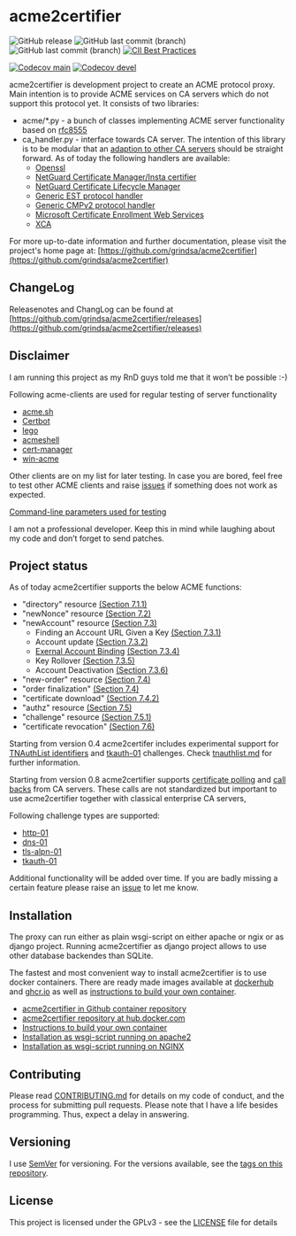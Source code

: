 <!-- markdownlint-disable  MD013 -->
# acme2certifier

![GitHub release](https://img.shields.io/github/release/grindsa/acme2certifier.svg)
![GitHub last commit (branch)](https://img.shields.io/github/last-commit/grindsa/acme2certifier/master.svg?label=last%20commit%20into%20master)
![GitHub last commit (branch)](https://img.shields.io/github/last-commit/grindsa/acme2certifier/devel.svg?label=last%20commit%20into%20devel)
[![CII Best Practices](https://bestpractices.coreinfrastructure.org/projects/2581/badge)](https://bestpractices.coreinfrastructure.org/projects/2581)

[![Codecov main](https://img.shields.io/codecov/c/gh/grindsa/acme2certifier/branch/master?label=test%20coverage%20master)](https://app.codecov.io/gh/grindsa/acme2certifier/branch/master)
[![Codecov devel](https://img.shields.io/codecov/c/gh/grindsa/acme2certifier/branch/devel?label=test%20coverage%20devel)](https://app.codecov.io/gh/grindsa/acme2certifier/branch/devel)


acme2certifier is development project to create an ACME protocol proxy. Main
intention is to provide ACME services on CA servers which do not support this
protocol yet. It consists of two libraries:

- acme/*.py - a bunch of classes implementing ACME server functionality based
on [rfc8555](https://tools.ietf.org/html/rfc8555)
- ca_handler.py - interface towards CA server. The intention of this library
is to be modular that an [adaption to other CA servers](docs/ca_handler.md)
should be straight forward. As of today the following handlers are available:
  - [Openssl](docs/openssl.md)
  - [NetGuard Certificate Manager/Insta certifier](docs/certifier.md)
  - [NetGuard Certificate Lifecycle Manager](docs/nclm.md)
  - [Generic EST protocol handler](docs/est.md)
  - [Generic CMPv2 protocol handler](docs/cmp.md)
  - [Microsoft Certificate Enrollment Web Services](docs/mscertsrv.md)
  - [XCA](docs/xca.md)

For more up-to-date information and further documentation, please visit the
project's home page at: [https://github.com/grindsa/acme2certifier](https://github.com/grindsa/acme2certifier)

## ChangeLog

Releasenotes and ChangLog can be found at [https://github.com/grindsa/acme2certifier/releases](https://github.com/grindsa/acme2certifier/releases)

## Disclaimer

I am running this project as my RnD guys told me that it won’t be possible :-)

Following acme-clients are used for regular testing of server functionality

- [acme.sh](https://github.com/Neilpang/acme.sh)
- [Certbot](https://certbot.eff.org/)
- [lego](https://github.com/go-acme/lego)
- [acmeshell](https://github.com/cpu/acmeshell/)
- [cert-manager](docs/cert-mgr.md)
- [win-acme](https://www.win-acme.com/)

Other clients are on my list for later testing. In case you are bored, feel
free to test other ACME clients and raise [issues](https://github.com/grindsa/acme2certifier/issues/new)
if something does not work as expected.

[Command-line parameters used for testing](docs/acme-clients.md)

I am not a professional developer. Keep this in mind while laughing about my
code and don’t forget to send patches.

## Project status

As of today acme2certifier supports the below ACME functions:

- "directory" resource [(Section 7.1.1)](https://tools.ietf.org/html/rfc8555#section-7.1.1)
- "newNonce" resource  [(Section 7.2)](https://tools.ietf.org/html/rfc8555#section-7.2)
- "newAccount" resource [(Section 7.3)](https://tools.ietf.org/html/rfc8555#section-7.3)
  - Finding an Account URL Given a Key [(Section 7.3.1)](https://tools.ietf.org/html/rfc8555#section-7.3.1)
  - Account update [(Section 7.3.2)](https://tools.ietf.org/html/rfc8555#section-7.3.2)
  - [Exernal Account Binding](docs/eab.md) [(Section 7.3.4)](https://tools.ietf.org/html/rfc8555#section-7.3.4)  
  - Key Rollover [(Section 7.3.5)](https://tools.ietf.org/html/rfc8555#section-7.3.5)
  - Account Deactivation [(Section 7.3.6)](https://tools.ietf.org/html/rfc8555#section-7.3.6)
- "new-order" resource [(Section 7.4)](https://tools.ietf.org/html/rfc8555#section-7.4)
- "order finalization" [(Section 7.4)](https://tools.ietf.org/html/rfc8555#section-7.4)
- "certificate download" [(Section 7.4.2)](https://tools.ietf.org/html/draft-ietf-acme-acme-18#section-7.4.2)
- "authz" resource [(Section 7.5)](https://tools.ietf.org/html/rfc8555#section-7.5)
- "challenge" resource [(Section 7.5.1)](https://tools.ietf.org/html/rfc8555#section-7.5.1)
- "certificate revocation" [(Section 7.6)](https://tools.ietf.org/html/rfc8555#section-7.6)

Starting from version 0.4 acme2certifer includes experimental support for
[TNAuthList identifiers](https://tools.ietf.org/html/draft-ietf-acme-authority-token-tnauthlist-08)
and [tkauth-01](https://tools.ietf.org/html/draft-ietf-acme-authority-token-05) challenges.
Check [tnauthlist.md](docs/tnauthlist.md) for further information.

Starting from version 0.8 acme2certifier supports [certificate polling](docs/poll.md)
and [call backs](docs/trigger.md) from CA servers. These calls are not standardized
but important to use acme2certifier together with classical enterprise CA
servers,

Following challenge types are supported:

- [http-01](https://tools.ietf.org/html/rfc8555#section-8.3)
- [dns-01](https://tools.ietf.org/html/rfc8555#section-8.4)
- [tls-alpn-01](https://tools.ietf.org/html/rfc8737)
- [tkauth-01](https://tools.ietf.org/html/draft-ietf-acme-authority-token-05)

Additional functionality will be added over time. If you are badly missing a
certain feature please raise an [issue](https://github.com/grindsa/acme2certifier/issues/new)
to let me know.

## Installation

The proxy can run either as plain wsgi-script on either apache or ngix or as
django project. Running acme2certifier as django project allows to use other
database backendes than SQLite.

The fastest and most convenient way to install acme2certifier is to use docker
containers.  There are ready made images available at [dockerhub](https://hub.docker.com/r/grindsa/acme2certifier) and [ghcr.io](https://github.com/users/grindsa/packages/container/acme2certifier/)
as well as [instructions to build your own container](examples/Docker/).

- [acme2certifier in Github container repository](https://github.com/users/grindsa/packages/container/acme2certifier/)
- [acme2certifier repository at hub.docker.com](https://hub.docker.com/r/grindsa/acme2certifier)
- [Instructions to build your own container](examples/Docker/)
- [Installation as wsgi-script running on apache2](docs/install_apache2_wsgi.md)
- [Installation as wsgi-script running on NGINX](docs/install_nginx_wsgi.md)

## Contributing

Please read [CONTRIBUTING.md](docs/CONTRIBUTING.md) for details on my code of
conduct, and the process for submitting pull requests.
Please note that I have a life besides programming. Thus, expect a delay
in answering.

## Versioning

I use [SemVer](http://semver.org/) for versioning. For the versions available,
see the [tags on this repository](https://github.com/grindsa/dkb-robo/tags).

## License

This project is licensed under the GPLv3 - see the [LICENSE](LICENSE) file for details
